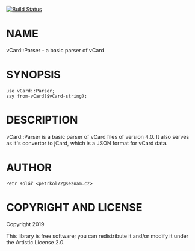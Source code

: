 [![Build Status](https://travis-ci.org/petrkol72/vCard-Parser.svg?branch=master)](https://travis-ci.org/petrkol72/vCard-Parser)

NAME
====

vCard::Parser - a basic parser of vCard

SYNOPSIS
========

```perl6
use vCard::Parser;
say from-vCard($vCard-string);
```

DESCRIPTION
===========

vCard::Parser is a basic parser of vCard files of version 4.0. It also serves as it's convertor to jCard, which is a JSON format for vCard data.

AUTHOR
======

    Petr Kolář <petrkol72@seznam.cz>

COPYRIGHT AND LICENSE
=====================

Copyright 2019 

This library is free software; you can redistribute it and/or modify it under the Artistic License 2.0.

